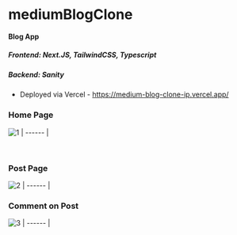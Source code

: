# mediumBlogClone
**Blog App**

 
##### Frontend: Next.JS, TailwindCSS, Typescript
##### Backend: Sanity
- Deployed via Vercel -  https://medium-blog-clone-ip.vercel.app/




### Home Page
![1](https://user-images.githubusercontent.com/66824231/154121048-4602c47a-1c53-4ad6-9dff-75614b44de29.jpg)
| ------ |

<br />

### Post Page
![2](https://user-images.githubusercontent.com/66824231/154121135-3bdbb7ab-5a74-47d1-9d7b-d94a4fa7c656.jpg)
| ------ |
<br />


### Comment on Post
![3](https://user-images.githubusercontent.com/66824231/154121148-ee694149-60cf-44e9-9a01-a98178051b79.jpg)
| ------ |

<br />
